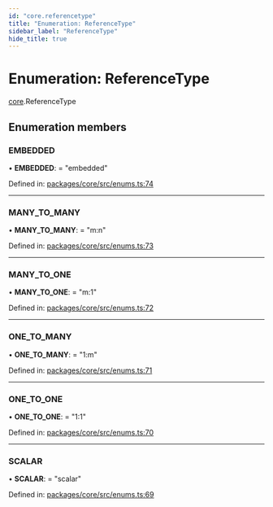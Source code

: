 ```yaml
---
id: "core.referencetype"
title: "Enumeration: ReferenceType"
sidebar_label: "ReferenceType"
hide_title: true
---
```


# Enumeration: ReferenceType

[core](../modules/core.md).ReferenceType

## Enumeration members

### EMBEDDED

• **EMBEDDED**: = "embedded"

Defined in: [packages/core/src/enums.ts:74](https://github.com/mikro-orm/mikro-orm/blob/969d4229bd/packages/core/src/enums.ts#L74)

___

### MANY\_TO\_MANY

• **MANY\_TO\_MANY**: = "m:n"

Defined in: [packages/core/src/enums.ts:73](https://github.com/mikro-orm/mikro-orm/blob/969d4229bd/packages/core/src/enums.ts#L73)

___

### MANY\_TO\_ONE

• **MANY\_TO\_ONE**: = "m:1"

Defined in: [packages/core/src/enums.ts:72](https://github.com/mikro-orm/mikro-orm/blob/969d4229bd/packages/core/src/enums.ts#L72)

___

### ONE\_TO\_MANY

• **ONE\_TO\_MANY**: = "1:m"

Defined in: [packages/core/src/enums.ts:71](https://github.com/mikro-orm/mikro-orm/blob/969d4229bd/packages/core/src/enums.ts#L71)

___

### ONE\_TO\_ONE

• **ONE\_TO\_ONE**: = "1:1"

Defined in: [packages/core/src/enums.ts:70](https://github.com/mikro-orm/mikro-orm/blob/969d4229bd/packages/core/src/enums.ts#L70)

___

### SCALAR

• **SCALAR**: = "scalar"

Defined in: [packages/core/src/enums.ts:69](https://github.com/mikro-orm/mikro-orm/blob/969d4229bd/packages/core/src/enums.ts#L69)
